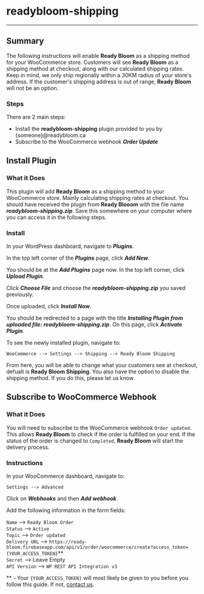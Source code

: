 # readybloom-shipping

___

## Summary

The following instructions will enable **Ready Bloom** as a shipping method for your WooCommerce store. Customers will see **Ready Bloom** as a shipping method at checkout, along with our calculated shipping rates. Keep in mind, we only ship regionally within a 30KM radius of your store's address. If the customer's shipping address is out of range, **Ready Bloom** will not be an option.

### Steps

There are 2 main steps:

- Install the **readybloom-shipping** plugin provided to you by {someone}@readybloom.ca
- Subscribe to the WooCommerce webhook ***Order Update***

## Install Plugin

### What it Does

This plugin will add **Ready Bloom** as a shipping method to your WooCommerce store. Mainly calculating shipping rates at checkout. You should have received the plugin from **Ready Blooom** with the file name ***readybloom-shipping.zip***. Save this somewhere on your computer where you can access it in the following steps.

### Install

In your WordPress dashboard, navigate to ***Plugins***.

In the top left corner of the ***Plugins*** page, click ***Add New***.

You should be at the ***Add Plugins*** page now. In the top left corner, click ***Upload Plugin***.

Click ***Choose File*** and choose the ***readybloom-shipping.zip*** you saved previously.

Once uploaded, click ***Install Now***.

You should be redirected to a page with the title ***Installing Plugin from uploaded file: readybloom-shipping.zip***. On this page, click ***Activate Plugin***.

To see the newly installed plugin, navigate to:

`WooCommerce --> Settings --> Shipping --> Ready Bloom Shipping`

From here, you will be able to change what your customers see at checkout, defualt is **Ready Bloom Shipping**. You also have the option to disable the shipping method. If you do this, please let us know.  

## Subscribe to WooCommerce Webhook

### What it Does

You will need to subscribe to the WooCommerce webhook `Order updated`. This allows **Ready Bloom** to check if the order is fulfilled on your end. If the status of the order is changed to `Completed`, **Ready Bloom** will start the delivery process.

### Instructions

In your WooCommerce dashboard, navigate to:

`Settings --> Advanced`

Click on ***Webhooks*** and then ***Add webhook***.

Add the following information in the form fields:

`Name` --> `Ready Bloom Order`  
`Status` --> `Active`  
`Topic` --> `Order updated`  
`Delivery URL` --> `https://ready-bloom.firebaseapp.com/api/v1/order/woocommerce/create?access_token={YOUR_ACCESS_TOKEN}`**  
`Secret` --> Leave Empty  
`API Version` --> `WP REST API Integration v3`  


** - Your `{YOUR_ACCESS_TOKEN}` will most likely be given to you before you follow this guide. If not, [contact us](info@readybloom.ca).